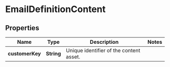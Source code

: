 
# EmailDefinitionContent

## Properties
Name | Type | Description | Notes
------------ | ------------- | ------------- | -------------
**customerKey** | **String** | Unique identifier of the content asset. | 



